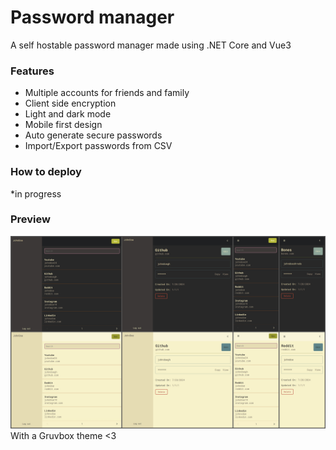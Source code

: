 # Password manager
A self hostable password manager made using .NET Core and Vue3
### Features
- Multiple accounts for friends and family
- Client side encryption
- Light and dark mode
- Mobile first design
- Auto generate secure passwords
- Import/Export passwords from CSV
### How to deploy
*in progress
### Preview
![image info](./PasswordManagerShowcase.jpg)
With a Gruvbox theme <3